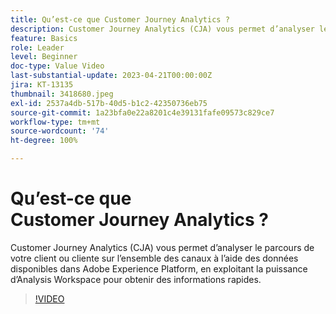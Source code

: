 ```yaml
---
title: Qu’est-ce que Customer Journey Analytics ?
description: Customer Journey Analytics (CJA) vous permet d’analyser le parcours de votre client ou cliente sur l’ensemble des canaux à l’aide des données disponibles dans Adobe Experience Platform, en exploitant la puissance d’Analysis Workspace pour obtenir des informations rapides.
feature: Basics
role: Leader
level: Beginner
doc-type: Value Video
last-substantial-update: 2023-04-21T00:00:00Z
jira: KT-13135
thumbnail: 3418680.jpeg
exl-id: 2537a4db-517b-40d5-b1c2-42350736eb75
source-git-commit: 1a23bfa0e22a8201c4e39131fafe09573c829ce7
workflow-type: tm+mt
source-wordcount: '74'
ht-degree: 100%

---
```


# Qu’est-ce que Customer Journey Analytics ?

Customer Journey Analytics (CJA) vous permet d’analyser le parcours de votre client ou cliente sur l’ensemble des canaux à l’aide des données disponibles dans Adobe Experience Platform, en exploitant la puissance d’Analysis Workspace pour obtenir des informations rapides.

>[!VIDEO](https://video.tv.adobe.com/v/3418680/?quality=12&learn=on)
